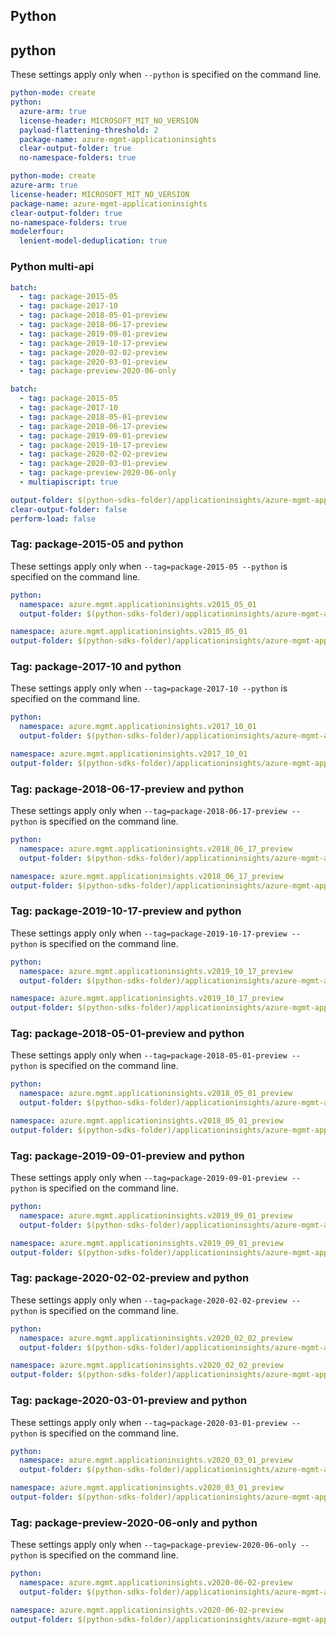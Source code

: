 ## Python

## python
These settings apply only when `--python` is specified on the command line.

```yaml $(python) && !$(track2)
python-mode: create
python:
  azure-arm: true
  license-header: MICROSOFT_MIT_NO_VERSION
  payload-flattening-threshold: 2
  package-name: azure-mgmt-applicationinsights
  clear-output-folder: true
  no-namespace-folders: true
```
```yaml $(python) && $(track2)
python-mode: create
azure-arm: true
license-header: MICROSOFT_MIT_NO_VERSION
package-name: azure-mgmt-applicationinsights
clear-output-folder: true
no-namespace-folders: true
modelerfour:
  lenient-model-deduplication: true
```
### Python multi-api

``` yaml $(python) && $(multiapi) && !$(track2)
batch:
  - tag: package-2015-05
  - tag: package-2017-10
  - tag: package-2018-05-01-preview
  - tag: package-2018-06-17-preview
  - tag: package-2019-09-01-preview
  - tag: package-2019-10-17-preview
  - tag: package-2020-02-02-preview
  - tag: package-2020-03-01-preview
  - tag: package-preview-2020-06-only
```
``` yaml $(python) && $(multiapi) && $(track2)
batch:
  - tag: package-2015-05
  - tag: package-2017-10
  - tag: package-2018-05-01-preview
  - tag: package-2018-06-17-preview
  - tag: package-2019-09-01-preview
  - tag: package-2019-10-17-preview
  - tag: package-2020-02-02-preview
  - tag: package-2020-03-01-preview
  - tag: package-preview-2020-06-only
  - multiapiscript: true
```

``` yaml $(multiapiscript)
output-folder: $(python-sdks-folder)/applicationinsights/azure-mgmt-applicationinsights/azure/mgmt/applicationinsights/
clear-output-folder: false
perform-load: false
```

### Tag: package-2015-05 and python

These settings apply only when `--tag=package-2015-05 --python` is specified on the command line.

``` yaml $(tag) == 'package-2015-05' && $(python) && !$(track2)
python:
  namespace: azure.mgmt.applicationinsights.v2015_05_01
  output-folder: $(python-sdks-folder)/applicationinsights/azure-mgmt-applicationinsights/azure/mgmt/applicationinsights/v2015_05_01
```
``` yaml $(tag) == 'package-2015-05' && $(python) && $(track2)
namespace: azure.mgmt.applicationinsights.v2015_05_01
output-folder: $(python-sdks-folder)/applicationinsights/azure-mgmt-applicationinsights/azure/mgmt/applicationinsights/v2015_05_01
```

### Tag: package-2017-10 and python

These settings apply only when `--tag=package-2017-10 --python` is specified on the command line.

``` yaml $(tag) == 'package-2017-10' && $(python) && !$(track2)
python:
  namespace: azure.mgmt.applicationinsights.v2017_10_01
  output-folder: $(python-sdks-folder)/applicationinsights/azure-mgmt-applicationinsights/azure/mgmt/applicationinsights/v2017_10_01
```
``` yaml $(tag) == 'package-2017-10' && $(python) && $(track2)
namespace: azure.mgmt.applicationinsights.v2017_10_01
output-folder: $(python-sdks-folder)/applicationinsights/azure-mgmt-applicationinsights/azure/mgmt/applicationinsights/v2017_10_01
```

### Tag: package-2018-06-17-preview and python

These settings apply only when `--tag=package-2018-06-17-preview --python` is specified on the command line.

``` yaml $(tag) == 'package-2018-06-17-preview' && $(python) && !$(track2)
python:
  namespace: azure.mgmt.applicationinsights.v2018_06_17_preview
  output-folder: $(python-sdks-folder)/applicationinsights/azure-mgmt-applicationinsights/azure/mgmt/applicationinsights/v2018_06_17_preview
```
``` yaml $(tag) == 'package-2018-06-17-preview' && $(python) && $(track2)
namespace: azure.mgmt.applicationinsights.v2018_06_17_preview
output-folder: $(python-sdks-folder)/applicationinsights/azure-mgmt-applicationinsights/azure/mgmt/applicationinsights/v2018_06_17_preview
```

### Tag: package-2019-10-17-preview and python

These settings apply only when `--tag=package-2019-10-17-preview --python` is specified on the command line.

```yaml $(tag) == 'package-2019-10-17-preview' && $(python) && !$(track2)
python:
  namespace: azure.mgmt.applicationinsights.v2019_10_17_preview
  output-folder: $(python-sdks-folder)/applicationinsights/azure-mgmt-applicationinsights/azure/mgmt/applicationinsights/v2019_10_17_preview
```
```yaml $(tag) == 'package-2019-10-17-preview' && $(python) && $(track2)
namespace: azure.mgmt.applicationinsights.v2019_10_17_preview
output-folder: $(python-sdks-folder)/applicationinsights/azure-mgmt-applicationinsights/azure/mgmt/applicationinsights/v2019_10_17_preview
```

### Tag: package-2018-05-01-preview and python

These settings apply only when `--tag=package-2018-05-01-preview --python` is specified on the command line.

``` yaml $(tag) == 'package-2018-05-01-preview' && $(python) && !$(track2)
python:
  namespace: azure.mgmt.applicationinsights.v2018_05_01_preview
  output-folder: $(python-sdks-folder)/applicationinsights/azure-mgmt-applicationinsights/azure/mgmt/applicationinsights/v2018_05_01_preview
```
``` yaml $(tag) == 'package-2018-05-01-preview' && $(python) && $(track2)
namespace: azure.mgmt.applicationinsights.v2018_05_01_preview
output-folder: $(python-sdks-folder)/applicationinsights/azure-mgmt-applicationinsights/azure/mgmt/applicationinsights/v2018_05_01_preview
```

### Tag: package-2019-09-01-preview and python

These settings apply only when `--tag=package-2019-09-01-preview --python` is specified on the command line.

``` yaml $(tag) == 'package-2019-09-01-preview' && $(python) && !$(track2)
python:
  namespace: azure.mgmt.applicationinsights.v2019_09_01_preview
  output-folder: $(python-sdks-folder)/applicationinsights/azure-mgmt-applicationinsights/azure/mgmt/applicationinsights/v2019_09_01_preview
```
``` yaml $(tag) == 'package-2019-09-01-preview' && $(python) && $(track2)
namespace: azure.mgmt.applicationinsights.v2019_09_01_preview
output-folder: $(python-sdks-folder)/applicationinsights/azure-mgmt-applicationinsights/azure/mgmt/applicationinsights/v2019_09_01_preview
```

### Tag: package-2020-02-02-preview and python

These settings apply only when `--tag=package-2020-02-02-preview --python` is specified on the command line.

``` yaml $(tag) == 'package-2020-02-02-preview' && $(python) && !$(track2)
python:
  namespace: azure.mgmt.applicationinsights.v2020_02_02_preview
  output-folder: $(python-sdks-folder)/applicationinsights/azure-mgmt-applicationinsights/azure/mgmt/applicationinsights/v2020_02_02_preview
```
``` yaml $(tag) == 'package-2020-02-02-preview' && $(python) && $(track2)
namespace: azure.mgmt.applicationinsights.v2020_02_02_preview
output-folder: $(python-sdks-folder)/applicationinsights/azure-mgmt-applicationinsights/azure/mgmt/applicationinsights/v2020_02_02_preview
```

### Tag: package-2020-03-01-preview and python

These settings apply only when `--tag=package-2020-03-01-preview --python` is specified on the command line.

``` yaml $(tag) == 'package-2020-03-01-preview' && $(python) && !$(track2)
python:
  namespace: azure.mgmt.applicationinsights.v2020_03_01_preview
  output-folder: $(python-sdks-folder)/applicationinsights/azure-mgmt-applicationinsights/azure/mgmt/applicationinsights/v2020_03_01_preview
```
``` yaml $(tag) == 'package-2020-03-01-preview' && $(python) && $(track2)
namespace: azure.mgmt.applicationinsights.v2020_03_01_preview
output-folder: $(python-sdks-folder)/applicationinsights/azure-mgmt-applicationinsights/azure/mgmt/applicationinsights/v2020_03_01_preview
```

### Tag: package-preview-2020-06-only and python

These settings apply only when `--tag=package-preview-2020-06-only --python` is specified on the command line.

``` yaml $(tag) == 'package-preview-2020-06-only' && $(python) && !$(track2)
python:
  namespace: azure.mgmt.applicationinsights.v2020-06-02-preview
  output-folder: $(python-sdks-folder)/applicationinsights/azure-mgmt-applicationinsights/azure/mgmt/applicationinsights/v2020-06-02-preview
```
``` yaml $(tag) == 'package-preview-2020-06-only' && $(python) && $(track2)
namespace: azure.mgmt.applicationinsights.v2020-06-02-preview
output-folder: $(python-sdks-folder)/applicationinsights/azure-mgmt-applicationinsights/azure/mgmt/applicationinsights/v2020-06-02-preview
```
